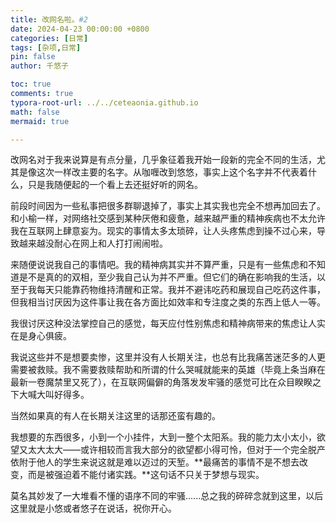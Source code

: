 ```yaml
---
title: 改网名啦。#2
date: 2024-04-23 00:00:00 +0800
categories: [日常]
tags: [杂项,日常]
pin: false
author: 千悠子

toc: true
comments: true
typora-root-url: ../../ceteaonia.github.io
math: false
mermaid: true

---
```

改网名对于我来说算是有点分量，几乎象征着我开始一段新的完全不同的生活，尤其是像这次一样改主要的名字。从咖喱改到悠悠，事实上这个名字并不代表着什么，只是我随便起的一个看上去还挺好听的网名。

前段时间因为一些私事把很多群聊退掉了，事实上其实我也完全不想再加回去了。和小榆一样，对网络社交感到某种厌倦和疲惫，越来越严重的精神疾病也不太允许我在互联网上肆意妄为。现实的事情太多太琐碎，让人头疼焦虑到操不过心来，导致越来越没耐心在网上和人打打闹闹啦。

来随便说说我自己的事情吧。我的精神病其实并不算严重，只是有一些焦虑和不知道是不是真的的双相，至少我自己认为并不严重。但它们的确在影响我的生活，以至于我每天只能靠药物维持清醒和正常。我并不避讳吃药和展现自己吃药这件事，但我相当讨厌因为这件事让我在各方面比如效率和专注度之类的东西上低人一等。

我很讨厌这种没法掌控自己的感觉，每天应付性别焦虑和精神病带来的焦虑让人实在是身心俱疲。

我说这些并不是想要卖惨，这里并没有人长期关注，也总有比我痛苦迷茫多的人更需要被救赎。我不需要救赎帮助和所谓的什么哭喊就能来的英雄（毕竟上条当麻在最新一卷魔禁里又死了），在互联网偏僻的角落发发牢骚的感觉可比在众目睽睽之下大喊大叫好得多。

当然如果真的有人在长期关注这里的话那还蛮有趣的。

我想要的东西很多，小到一个小挂件，大到一整个太阳系。我的能力太小太小，欲望又太大太大——或许相较而言我大部分的欲望都小得可怜，但对于一个完全脱产依附于他人的学生来说这就是难以迈过的天堑。**最痛苦的事情不是不想去改变，而是被强迫着不能付诸实践。**这句话不只关于梦想与现实。

莫名其妙发了一大堆看不懂的语序不同的牢骚......总之我的碎碎念就到这里，以后这里就是小悠或者悠子在说话，祝你开心。